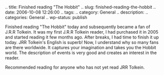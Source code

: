 .. title: Finished reading "The Hobbit"
.. slug: finished-reading-the-hobbit
.. date: 2006-10-08 12:26:00
.. tags: 
.. category: General
.. description: 
.. categories: General
.. wp-status: publish

<html><body><p>Finished reading "The Hobbit" today and subsequently became a fan of J.R.R Tolkein. It was my first J.R.R Tolkein reader, I had purchased it in 2005 and started reading it few months ago. After breaks, I had time to finish it up today. JRR Tolkein's English is superb! Now, I understand why so many fans are there worldwide. It captures your imagination and takes you the Hobbit world. The description of events is very good and creates an interest in the reader.

Recommended reading for anyone who has not yet read JRR Tolkein.</p></body></html>